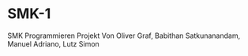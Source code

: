 # SMK-1
SMK Programmieren Projekt Von Oliver Graf, Babithan Satkunanandam, Manuel Adriano, Lutz Simon
